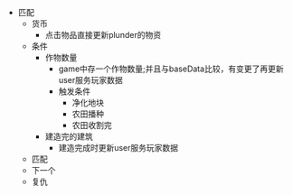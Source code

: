 - 匹配
	- 货币
		- 点击物品直接更新plunder的物资
	- 条件
		- 作物数量
			- game中存一个作物数量;并且与baseData比较，有变更了再更新user服务玩家数据
			- 触发条件
				- 净化地块
				- 农田播种
				- 农田收割完
		- 建造完的建筑
			- 建造完成时更新user服务玩家数据
	- 匹配
	- 下一个
	- 复仇